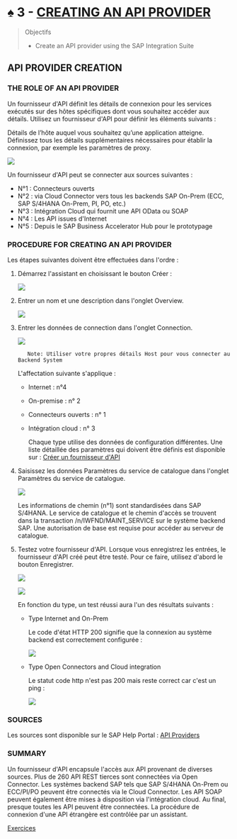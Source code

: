 # ♠ 3 - [CREATING AN API PROVIDER](https://learning.sap.com/learning-journeys/developing-with-sap-integration-suite/creating-an-api-provider_b95113e7-369f-4dd3-9773-ec4e0fde2e00)

> Objectifs
>
> - Create an API provider using the SAP Integration Suite

## API PROVIDER CREATION

### THE ROLE OF AN API PROVIDER

Un fournisseur d'API définit les détails de connexion pour les services exécutés sur des hôtes spécifiques dont vous souhaitez accéder aux détails. Utilisez un fournisseur d'API pour définir les éléments suivants :

Détails de l’hôte auquel vous souhaitez qu’une application atteigne.
Définissez tous les détails supplémentaires nécessaires pour établir la connexion, par exemple les paramètres de proxy.

![](./RESSOURCES/CLD900_20_U3L3_001.png)

Un fournisseur d'API peut se connecter aux sources suivantes :

- N°1 : Connecteurs ouverts
- N°2 : via Cloud Connector vers tous les backends SAP On-Prem (ECC, SAP S/4HANA On-Prem, PI, PO, etc.)
- N°3 : Intégration Cloud qui fournit une API OData ou SOAP
- N°4 : Les API issues d'Internet
- N°5 : Depuis le SAP Business Accelerator Hub pour le prototypage

### PROCEDURE FOR CREATING AN API PROVIDER

Les étapes suivantes doivent être effectuées dans l'ordre :

1.  Démarrez l'assistant en choisissant le bouton Créer :

    ![](./RESSOURCES/CLD900_U3_L3_05.png)

2.  Entrer un nom et une description dans l'onglet Overview.

    ![](./RESSOURCES/CLD900_U3_L3_06.png)

3.  Entrer les données de connection dans l'onglet Connection.

    ![](./RESSOURCES/CLD900_U3_L3_07.png)

           Note: Utiliser votre propres détails Host pour vous connecter au Backend System

    L'affectation suivante s'applique :

    - Internet : n°4
    - On-premise : n° 2
    - Connecteurs ouverts : n° 1
    - Intégration cloud : n° 3

      Chaque type utilise des données de configuration différentes. Une liste détaillée des paramètres qui doivent être définis est disponible sur : [Créer un fournisseur d'API](https://help.sap.com/docs/SAP_CLOUD_PLATFORM_API_MANAGEMENT/66d066d903c2473f81ec33acfe2ccdb4/6b263e2c1b2d4d9ba20bcd7872eedd9e.html?locale=en-US)

4.  Saisissez les données Paramètres du service de catalogue dans l'onglet Paramètres du service de catalogue.

    ![](./RESSOURCES/CLD900_U3_L3_08.png)

    Les informations de chemin (n°1) sont standardisées dans SAP S/4HANA. Le service de catalogue et le chemin d'accès se trouvent dans la transaction /n/IWFND/MAINT_SERVICE sur le système backend SAP. Une autorisation de base est requise pour accéder au serveur de catalogue.

5.  Testez votre fournisseur d'API. Lorsque vous enregistrez les entrées, le fournisseur d'API créé peut être testé. Pour ce faire, utilisez d'abord le bouton Enregistrer.

    ![](./RESSOURCES/CLD900_U3_L3_09.png)

    ![](./RESSOURCES/CLD900_U3_L3_10.png)

    En fonction du type, un test réussi aura l'un des résultats suivants :

    - Type Internet and On-Prem

      Le code d'état HTTP 200 signifie que la connexion au système backend est correctement configurée :

      ![](./RESSOURCES/CLD900_20_U3L3_007_scr.png)

    - Type Open Connectors and Cloud integration

      Le statut code http n'est pas 200 mais reste correct car c'est un ping :

      ![](./RESSOURCES/CLD900_20_U3L3_008_scr.png)

### SOURCES

Les sources sont disponible sur le SAP Help Portal : [API Providers](https://help.sap.com/docs/SAP_CLOUD_PLATFORM_API_MANAGEMENT/66d066d903c2473f81ec33acfe2ccdb4/42e13b2749d5484da2d26931a5fb5d35.html?locale=en-US)

### SUMMARY

Un fournisseur d'API encapsule l'accès aux API provenant de diverses sources. Plus de 260 API REST tierces sont connectées via Open Connector. Les systèmes backend SAP tels que SAP S/4HANA On-Prem ou ECC/PI/PO peuvent être connectés via le Cloud Connector. Les API SOAP peuvent également être mises à disposition via l'intégration cloud. Au final, presque toutes les API peuvent être connectées. La procédure de connexion d'une API étrangère est contrôlée par un assistant.

[Exercices](https://learning.sap.com/learning-journeys/developing-with-sap-integration-suite/creating-an-api-provider_b95113e7-369f-4dd3-9773-ec4e0fde2e00)
